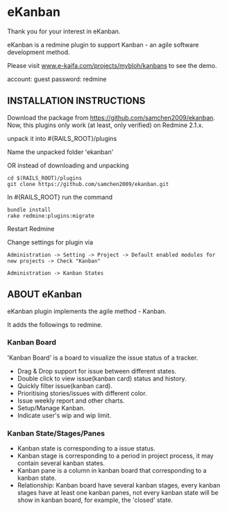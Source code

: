 eKanban
===========

Thank you for your interest in eKanban.

eKanban is a redmine plugin to support Kanban - an agile software development method.

Please visit www.e-kaifa.com/projects/mybloh/kanbans to see the demo.

account: guest
password: redmine

INSTALLATION INSTRUCTIONS
-------------------------

Download the package from https://github.com/samchen2009/ekanban.
Now, this plugins only work (at least, only verified) on Redmine 2.1.x.

unpack it into #{RAILS_ROOT}/plugins

Name the unpacked folder 'ekanban'

OR instead of downloading and unpacking

    cd $(RAILS_ROOT)/plugins
    git clone https://github.com/samchen2009/ekanban.git

In #{RAILS_ROOT} run the command
    
    bundle install
    rake redmine:plugins:migrate
  
Restart Redmine
 
Change settings for plugin via 

    Administration -> Setting -> Project -> Default enabled modules for new projects -> Check "Kanban"
    
    Administration -> Kanban States
  

ABOUT eKanban
-----------------

eKanban plugin implements the agile method - Kanban.

It adds the followings to redmine.

### Kanban Board

'Kanban Board' is a board to visualize the issue status of a tracker.
* Drag & Drop support for issue between different states.
* Double click to view issue(kanban card) status and history.
* Quickly filter issue(kanban card).
* Prioritising stories/issues with different color.
* Issue weekly report and other charts.
* Setup/Manage Kanban.
* Indicate user's wip and wip limit.

### Kanban State/Stages/Panes

* Kanban state is corresponding to a issue status.
* Kanban stage is corresponding to a period in project process, it may contain several kanban states.
* Kanban pane is a column in kanban board that corresponding to a kanban state.
* Relationship: Kanban board have several kanban stages, every kanban stages have at least one kanban panes, not every kanban state will be show in kanban board, for example, the 'closed' state.

